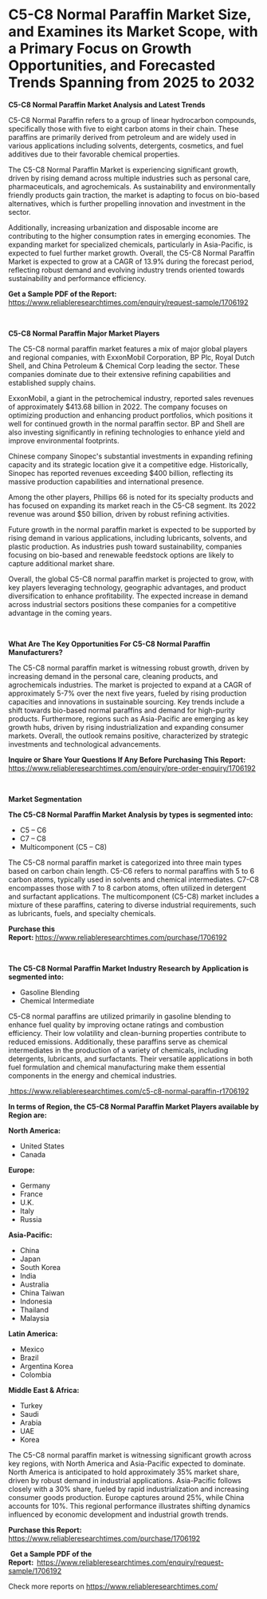 <p><h1>C5-C8 Normal Paraffin Market Size, and Examines its Market Scope, with a Primary Focus on Growth Opportunities, and Forecasted Trends Spanning from 2025 to 2032</h1></p><p><strong>C5-C8 Normal Paraffin Market Analysis and Latest Trends</strong></p>
<p><p>C5-C8 Normal Paraffin refers to a group of linear hydrocarbon compounds, specifically those with five to eight carbon atoms in their chain. These paraffins are primarily derived from petroleum and are widely used in various applications including solvents, detergents, cosmetics, and fuel additives due to their favorable chemical properties.</p><p>The C5-C8 Normal Paraffin Market is experiencing significant growth, driven by rising demand across multiple industries such as personal care, pharmaceuticals, and agrochemicals. As sustainability and environmentally friendly products gain traction, the market is adapting to focus on bio-based alternatives, which is further propelling innovation and investment in the sector.</p><p>Additionally, increasing urbanization and disposable income are contributing to the higher consumption rates in emerging economies. The expanding market for specialized chemicals, particularly in Asia-Pacific, is expected to fuel further market growth. Overall, the C5-C8 Normal Paraffin Market is expected to grow at a CAGR of 13.9% during the forecast period, reflecting robust demand and evolving industry trends oriented towards sustainability and performance efficiency.</p></p>
<p><strong>Get a Sample PDF of the Report:&nbsp;</strong> <a href="https://www.reliableresearchtimes.com/enquiry/request-sample/1706192?utm_campaign=3284&utm_medium=2&utm_source=Github&utm_content=ia&utm_term=27032025&utm_id=c5-c8-normal-paraffin">https://www.reliableresearchtimes.com/enquiry/request-sample/1706192</a></p>
<p>&nbsp;</p>
<p><strong>C5-C8 Normal Paraffin Major Market Players</strong></p>
<p><p>The C5-C8 normal paraffin market features a mix of major global players and regional companies, with ExxonMobil Corporation, BP Plc, Royal Dutch Shell, and China Petroleum & Chemical Corp leading the sector. These companies dominate due to their extensive refining capabilities and established supply chains. </p><p>ExxonMobil, a giant in the petrochemical industry, reported sales revenues of approximately $413.68 billion in 2022. The company focuses on optimizing production and enhancing product portfolios, which positions it well for continued growth in the normal paraffin sector. BP and Shell are also investing significantly in refining technologies to enhance yield and improve environmental footprints.</p><p>Chinese company Sinopec's substantial investments in expanding refining capacity and its strategic location give it a competitive edge. Historically, Sinopec has reported revenues exceeding $400 billion, reflecting its massive production capabilities and international presence.</p><p>Among the other players, Phillips 66 is noted for its specialty products and has focused on expanding its market reach in the C5-C8 segment. Its 2022 revenue was around $50 billion, driven by robust refining activities.</p><p>Future growth in the normal paraffin market is expected to be supported by rising demand in various applications, including lubricants, solvents, and plastic production. As industries push toward sustainability, companies focusing on bio-based and renewable feedstock options are likely to capture additional market share. </p><p>Overall, the global C5-C8 normal paraffin market is projected to grow, with key players leveraging technology, geographic advantages, and product diversification to enhance profitability. The expected increase in demand across industrial sectors positions these companies for a competitive advantage in the coming years.</p></p>
<p>&nbsp;</p>
<p><strong>What Are The Key Opportunities For C5-C8 Normal Paraffin Manufacturers?</strong></p>
<p><p>The C5-C8 normal paraffin market is witnessing robust growth, driven by increasing demand in the personal care, cleaning products, and agrochemicals industries. The market is projected to expand at a CAGR of approximately 5-7% over the next five years, fueled by rising production capacities and innovations in sustainable sourcing. Key trends include a shift towards bio-based normal paraffins and demand for high-purity products. Furthermore, regions such as Asia-Pacific are emerging as key growth hubs, driven by rising industrialization and expanding consumer markets. Overall, the outlook remains positive, characterized by strategic investments and technological advancements.</p></p>
<p><strong>Inquire or Share Your Questions If Any Before Purchasing This Report:</strong> <a href="https://www.reliableresearchtimes.com/enquiry/pre-order-enquiry/1706192?utm_campaign=3284&utm_medium=2&utm_source=Github&utm_content=ia&utm_term=27032025&utm_id=c5-c8-normal-paraffin">https://www.reliableresearchtimes.com/enquiry/pre-order-enquiry/1706192</a></p>
<p>&nbsp;</p>
<p><strong>Market Segmentation</strong></p>
<p><strong>The C5-C8 Normal Paraffin Market Analysis by types is segmented into:</strong></p>
<p><ul><li>C5 – C6</li><li>C7 – C8</li><li>Multicomponent (C5 – C8)</li></ul></p>
<p><p>The C5-C8 normal paraffin market is categorized into three main types based on carbon chain length. C5-C6 refers to normal paraffins with 5 to 6 carbon atoms, typically used in solvents and chemical intermediates. C7-C8 encompasses those with 7 to 8 carbon atoms, often utilized in detergent and surfactant applications. The multicomponent (C5-C8) market includes a mixture of these paraffins, catering to diverse industrial requirements, such as lubricants, fuels, and specialty chemicals.</p></p>
<p><strong>Purchase this Report:&nbsp;</strong><a href="https://www.reliableresearchtimes.com/purchase/1706192?utm_campaign=3284&utm_medium=2&utm_source=Github&utm_content=ia&utm_term=27032025&utm_id=c5-c8-normal-paraffin">https://www.reliableresearchtimes.com/purchase/1706192</a></p>
<p>&nbsp;</p>
<p><strong>The C5-C8 Normal Paraffin Market Industry Research by Application is segmented into:</strong></p>
<p><ul><li>Gasoline Blending</li><li>Chemical Intermediate</li></ul></p>
<p><p>C5-C8 normal paraffins are utilized primarily in gasoline blending to enhance fuel quality by improving octane ratings and combustion efficiency. Their low volatility and clean-burning properties contribute to reduced emissions. Additionally, these paraffins serve as chemical intermediates in the production of a variety of chemicals, including detergents, lubricants, and surfactants. Their versatile applications in both fuel formulation and chemical manufacturing make them essential components in the energy and chemical industries.</p></p>
<p><a href="https://www.reliableresearchtimes.com/c5-c8-normal-paraffin-r1706192?utm_campaign=3284&utm_medium=2&utm_source=Github&utm_content=ia&utm_term=27032025&utm_id=c5-c8-normal-paraffin">&nbsp;https://www.reliableresearchtimes.com/c5-c8-normal-paraffin-r1706192</a></p>
<p><strong>In terms of Region, the C5-C8 Normal Paraffin Market Players available by Region are:</strong></p>
<p>
    <p> <strong> North America: </strong>
        <ul>
            <li>United States</li>
            <li>Canada</li>
        </ul>
        </p> 
    <p> <strong> Europe: </strong>
        <ul>
            <li>Germany</li>
            <li>France</li>
            <li>U.K.</li>
            <li>Italy</li>
            <li>Russia</li>
        </ul>
        </p> 
    <p> <strong> Asia-Pacific: </strong>
        <ul>
            <li>China</li>
            <li>Japan</li>
            <li>South Korea</li>
            <li>India</li>
            <li>Australia</li>
            <li>China Taiwan</li>
            <li>Indonesia</li>
            <li>Thailand</li>
            <li>Malaysia</li>
        </ul>
        </p> 
    <p> <strong> Latin America: </strong>
        <ul>
            <li>Mexico</li>
            <li>Brazil</li>
            <li>Argentina Korea</li>
            <li>Colombia</li>
        </ul>
        </p> 
    <p> <strong> Middle East & Africa: </strong>
        <ul>
            <li>Turkey</li>
            <li>Saudi</li>
            <li>Arabia</li>
            <li>UAE</li>
            <li>Korea</li>
        </ul>
    </p>
    </p>
<p><p>The C5-C8 normal paraffin market is witnessing significant growth across key regions, with North America and Asia-Pacific expected to dominate. North America is anticipated to hold approximately 35% market share, driven by robust demand in industrial applications. Asia-Pacific follows closely with a 30% share, fueled by rapid industrialization and increasing consumer goods production. Europe captures around 25%, while China accounts for 10%. This regional performance illustrates shifting dynamics influenced by economic development and industrial growth trends.</p></p>
<p><strong>Purchase this Report: </strong><a href="https://www.reliableresearchtimes.com/purchase/1706192?utm_campaign=3284&utm_medium=2&utm_source=Github&utm_content=ia&utm_term=27032025&utm_id=c5-c8-normal-paraffin">https://www.reliableresearchtimes.com/purchase/1706192</a></p>
<p>&nbsp;<strong>Get a Sample PDF of the Report:&nbsp;&nbsp;</strong><a href="https://www.reliableresearchtimes.com/enquiry/request-sample/1706192?utm_campaign=3284&utm_medium=2&utm_source=Github&utm_content=ia&utm_term=27032025&utm_id=c5-c8-normal-paraffin">https://www.reliableresearchtimes.com/enquiry/request-sample/1706192</a></p>
<p><strong></strong></p>
<p>Check more reports on <a href="https://www.reliableresearchtimes.com/?utm_campaign=3284&utm_medium=2&utm_source=Github&utm_content=ia&utm_term=27032025&utm_id=c5-c8-normal-paraffin">https://www.reliableresearchtimes.com/</a></p>